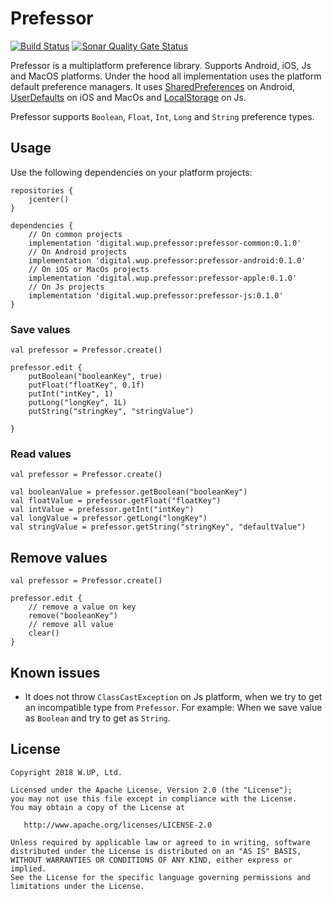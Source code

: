 # Prefessor

[![Build Status](https://travis-ci.org/wupdigital/prefessor.svg?branch=master)](https://travis-ci.org/wupdigital/prefessor)
[![Sonar Quality Gate Status](https://sonarcloud.io/api/project_badges/measure?project=digital.wup.prefessor%3Aprefessor-root&metric=alert_status)](https://sonarcloud.io/dashboard?id=digital.wup.prefessor:prefessor-root)

Prefessor is a multiplatform preference library. Supports Android, iOS, Js and MacOS platforms. Under the hood all implementation uses the platform default preference managers.
It uses [SharedPreferences](https://developer.android.com/reference/android/content/SharedPreferences) on Android,
[UserDefaults](https://developer.apple.com/documentation/foundation/userdefaults) on iOS and MacOs and [LocalStorage](https://developer.mozilla.org/en-US/docs/Web/API/Window/localStorage) on Js.

Prefessor supports `Boolean`, `Float`, `Int`, `Long` and `String` preference types.


## Usage

Use the following dependencies on your platform projects:

```
repositories {
    jcenter()
}

dependencies {
    // On common projects
    implementation 'digital.wup.prefessor:prefessor-common:0.1.0'
    // On Android projects
    implementation 'digital.wup.prefessor:prefessor-android:0.1.0'
    // On iOS or MacOs projects
    implementation 'digital.wup.prefessor:prefessor-apple:0.1.0'
    // On Js projects
    implementation 'digital.wup.prefessor:prefessor-js:0.1.0'
}
```

### Save values

```
val prefessor = Prefessor.create()

prefessor.edit {
    putBoolean("booleanKey", true)
    putFloat("floatKey", 0.1f)
    putInt("intKey", 1)
    putLong("longKey", 1L)
    putString("stringKey", "stringValue")
    
}
```

### Read values
```
val prefessor = Prefessor.create()

val booleanValue = prefessor.getBoolean("booleanKey")
val floatValue = prefessor.getFloat("floatKey")
val intValue = prefessor.getInt("intKey")
val longValue = prefessor.getLong("longKey")
val stringValue = prefessor.getString("stringKey", "defaultValue")
```

## Remove values

```
val prefessor = Prefessor.create()

prefessor.edit {
    // remove a value on key
    remove("booleanKey")
    // remove all value
    clear()
}
```

## Known issues
* It does not throw `ClassCastException` on Js platform, when we try to get an incompatible type from `Prefessor`. For example: When we save value as `Boolean` and try to get as `String`.

## License

    Copyright 2018 W.UP, Ltd.

    Licensed under the Apache License, Version 2.0 (the "License");
    you may not use this file except in compliance with the License.
    You may obtain a copy of the License at

       http://www.apache.org/licenses/LICENSE-2.0

    Unless required by applicable law or agreed to in writing, software
    distributed under the License is distributed on an "AS IS" BASIS,
    WITHOUT WARRANTIES OR CONDITIONS OF ANY KIND, either express or implied.
    See the License for the specific language governing permissions and
    limitations under the License.

